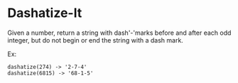 # Dashatize-It
Given a number, return a string with dash'-'marks before and after each odd integer, but do not begin or end the string with a dash mark. 

Ex:   


    dashatize(274) -> '2-7-4'
    dashatize(6815) -> '68-1-5'
